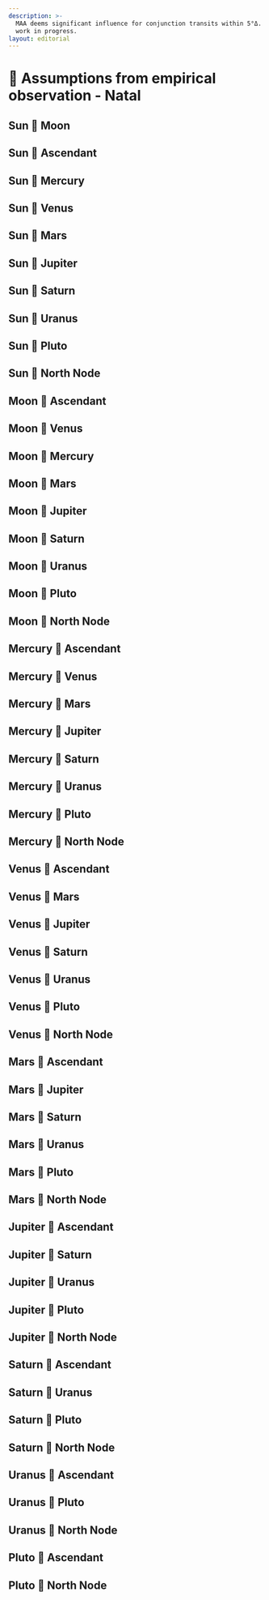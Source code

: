 ```yaml
---
description: >-
  MAA deems significant influence for conjunction transits within 5°Δ. This is a
  work in progress.
layout: editorial
---
```


# 🧐 Assumptions from empirical observation - Natal

## Sun 🖤 Moon

## Sun 🖤 Ascendant

## Sun  🖤  Mercury

## Sun  🖤 Venus

## Sun  🖤  Mars

## Sun  🖤 Jupiter

## Sun 🖤 Saturn



## Sun  🖤 Uranus

## Sun 🖤 Pluto

## Sun 🖤  North Node

## Moon 🖤 Ascendant

## Moon 🖤  Venus

## Moon  🖤 Mercury

## Moon  🖤 Mars

## Moon  🖤 Jupiter

## Moon  🖤 Saturn

## Moon 🖤  Uranus

## Moon  🖤 Pluto

## Moon 🖤  North Node

## Mercury  🖤 Ascendant

## Mercury 🖤 Venus

## Mercury 🖤  Mars

## Mercury  🖤 Jupiter

## Mercury  🖤 Saturn

## Mercury 🖤  Uranus

## Mercury 🖤  Pluto

## Mercury 🖤  North Node

## Venus 🖤  Ascendant

## Venus  🖤 Mars

## Venus  🖤 Jupiter

## Venus 🖤  Saturn

## Venus 🖤 Uranus

## Venus 🖤  Pluto

## Venus 🖤  North Node

## Mars  🖤 Ascendant

## Mars  🖤 Jupiter

## Mars 🖤  Saturn

## Mars 🖤  Uranus

## Mars  🖤 Pluto

## Mars 🖤  North Node

## Jupiter 🖤 Ascendant

## Jupiter 🖤 Saturn

## Jupiter  🖤 Uranus

## Jupiter  🖤 Pluto

## Jupiter 🖤  North Node

## Saturn  🖤 Ascendant

## Saturn 🖤  Uranus

## Saturn  🖤 Pluto

## Saturn  🖤 North Node

## Uranus  🖤 Ascendant

## Uranus  🖤 Pluto

## Uranus  🖤 North Node

## Pluto 🖤 Ascendant

## Pluto 🖤  North Node



